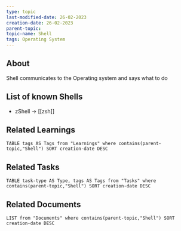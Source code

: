 ```yaml
---
type: topic
last-modified-date: 26-02-2023
creation-date: 26-02-2023
parent-topic: 
topic-name: Shell
tags: Operating System
---
```


## About
Shell communicates to the Operating system and says what to do

## List of known Shells
- zShell -> [[zsh]]


## Related Learnings
```dataview
TABLE tags AS Tags from "Learnings" where contains(parent-topic,"Shell") SORT creation-date DESC
```


## Related Tasks
```dataview
TABLE task-type AS Type, tags AS Tags from "Tasks" where contains(parent-topic,"Shell") SORT creation-date DESC
```

## Related Documents
```dataview
LIST from "Documents" where contains(parent-topic,"Shell") SORT creation-date DESC
```